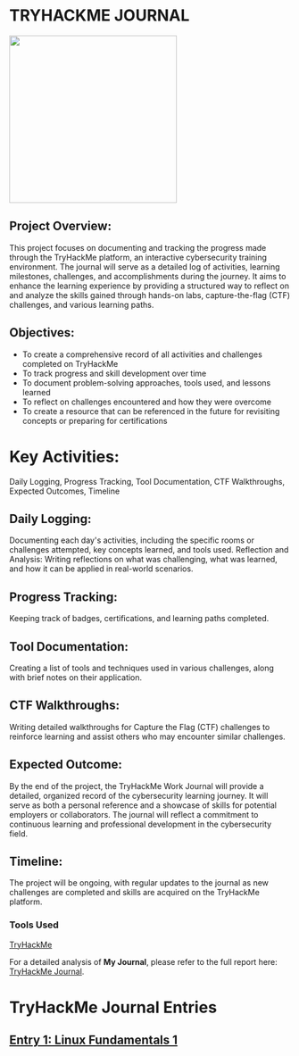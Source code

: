 # TRYHACKME JOURNAL

<img src="https://assets.tryhackme.com/img/THMlogo.png" width="300" />

## Project Overview:
This project focuses on documenting and tracking the progress made through the TryHackMe platform, an interactive cybersecurity training environment. The journal will serve as a detailed log of activities, learning milestones, challenges, and accomplishments during the journey. It aims to enhance the learning experience by providing a structured way to reflect on and analyze the skills gained through hands-on labs, capture-the-flag (CTF) challenges, and various learning paths.

## Objectives:

- To create a comprehensive record of all activities and challenges completed on TryHackMe
- To track progress and skill development over time
- To document problem-solving approaches, tools used, and lessons learned
- To reflect on challenges encountered and how they were overcome
- To create a resource that can be referenced in the future for revisiting concepts or preparing for certifications

# Key Activities: 
Daily Logging, Progress Tracking, Tool Documentation, CTF Walkthroughs, Expected Outcomes, Timeline

## Daily Logging:

Documenting each day's activities, including the specific rooms or challenges attempted, key concepts learned, and tools used.
Reflection and Analysis: Writing reflections on what was challenging, what was learned, and how it can be applied in real-world scenarios.

## Progress Tracking:

Keeping track of badges, certifications, and learning paths completed.

## Tool Documentation:

Creating a list of tools and techniques used in various challenges, along with brief notes on their application.

## CTF Walkthroughs:

Writing detailed walkthroughs for Capture the Flag (CTF) challenges to reinforce learning and assist others who may encounter similar challenges.

## Expected Outcome:

By the end of the project, the TryHackMe Work Journal will provide a detailed, organized record of the cybersecurity learning journey. It will serve as both a personal reference and a showcase of skills for potential employers or collaborators. The journal will reflect a commitment to continuous learning and professional development in the cybersecurity field.

## Timeline:

The project will be ongoing, with regular updates to the journal as new challenges are completed and skills are acquired on the TryHackMe platform.

### Tools Used
<a href="https://tryhackme.com/">TryHackMe</a>

For a detailed analysis of <B>My Journal</B>, please refer to the full report here:
[TryHackMe Journal](https://docs.google.com/document/d/1ENMjU_JEnsx6wCzB2H-9lRLoSThF7O24cqMJlShR478/edit?usp=drive_link).

# TryHackMe Journal Entries

## [Entry 1: Linux Fundamentals 1](#Linux_Fundamentals_1)
